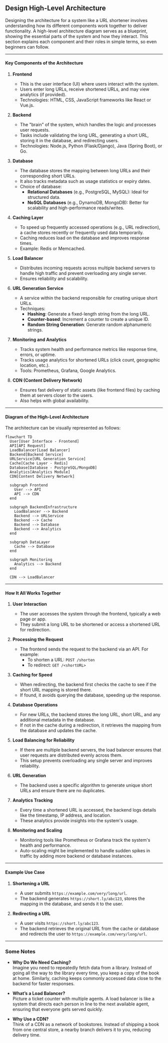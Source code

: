 ## **Design High-Level Architecture**

Designing the architecture for a system like a URL shortener involves understanding how its different components work together to deliver functionality. A high-level architecture diagram serves as a blueprint, showing the essential parts of the system and how they interact. This section explains each component and their roles in simple terms, so even beginners can follow.

----------

#### **Key Components of the Architecture**

1.  **Frontend**
    
    -   This is the user interface (UI) where users interact with the system.
    -   Users enter long URLs, receive shortened URLs, and may view analytics (if provided).
    -   Technologies: HTML, CSS, JavaScript frameworks like React or Vue.js.
2.  **Backend**
    
    -   The "brain" of the system, which handles the logic and processes user requests.
    -   Tasks include validating the long URL, generating a short URL, storing it in the database, and redirecting users.
    -   Technologies: Node.js, Python (Flask/Django), Java (Spring Boot), or Go.
3.  **Database**
    
    -   The database stores the mapping between long URLs and their corresponding short URLs.
    -   It also tracks metadata such as usage statistics or expiry dates.
    -   Choice of database:
        -   **Relational Databases** (e.g., PostgreSQL, MySQL): Ideal for structured data.
        -   **NoSQL Databases** (e.g., DynamoDB, MongoDB): Better for scalability and high-performance reads/writes.
4.  **Caching Layer**
    
    -   To speed up frequently accessed operations (e.g., URL redirection), a cache stores recently or frequently used data temporarily.
    -   Caching reduces load on the database and improves response times.
    -   Example: Redis or Memcached.
5.  **Load Balancer**
    
    -   Distributes incoming requests across multiple backend servers to handle high traffic and prevent overloading any single server.
    -   Ensures reliability and scalability.
6.  **URL Generation Service**
    
    -   A service within the backend responsible for creating unique short URLs.
    -   Techniques:
        -   **Hashing**: Generate a fixed-length string from the long URL.
        -   **Counter-based**: Increment a counter to create a unique ID.
        -   **Random String Generation**: Generate random alphanumeric strings.
7.  **Monitoring and Analytics**
    
    -   Tracks system health and performance metrics like response time, errors, or uptime.
    -   Tracks usage analytics for shortened URLs (click count, geographic location, etc.).
    -   Tools: Prometheus, Grafana, Google Analytics.
8.  **CDN (Content Delivery Network)**
    
    -   Ensures fast delivery of static assets (like frontend files) by caching them at servers closer to the users.
    -   Also helps with global availability.

----------

#### **Diagram of the High-Level Architecture**

The architecture can be visually represented as follows:

```mermaid
flowchart TD
  User[User Interface - Frontend]
  API[API Request]
  LoadBalancer[Load Balancer]
  Backend[Backend Service]
  URLService[URL Generation Service]
  Cache[Cache Layer - Redis]
  Database[Database - PostgreSQL/MongoDB]
  Analytics[Analytics Module]
  CDN[Content Delivery Network]

  subgraph Frontend
    User --> API
    API --> CDN
  end

  subgraph BackendInfrastructure
    LoadBalancer --> Backend
    Backend --> URLService
    Backend --> Cache
    Backend --> Database
    Backend --> Analytics
  end

  subgraph DataLayer
    Cache --> Database
  end

  subgraph Monitoring
    Analytics --> Backend
  end

  CDN --> LoadBalancer
  ```

----------

#### **How It All Works Together**

1.  **User Interaction**
    
    -   The user accesses the system through the frontend, typically a web page or app.
    -   They submit a long URL to be shortened or access a shortened URL for redirection.
2.  **Processing the Request**
    
    -   The frontend sends the request to the backend via an API. For example:
        -   To shorten a URL: `POST /shorten`
        -   To redirect: `GET /<shortURL>`
3.  **Caching for Speed**
    
    -   When redirecting, the backend first checks the cache to see if the short URL mapping is stored there.
    -   If found, it avoids querying the database, speeding up the response.
4.  **Database Operations**
    
    -   For new URLs, the backend stores the long URL, short URL, and any additional metadata in the database.
    -   If not in the cache during a redirection, it retrieves the mapping from the database and updates the cache.
5.  **Load Balancing for Reliability**
    
    -   If there are multiple backend servers, the load balancer ensures that user requests are distributed evenly across them.
    -   This setup prevents overloading any single server and improves reliability.
6.  **URL Generation**
    
    -   The backend uses a specific algorithm to generate unique short URLs and ensure there are no duplicates.
7.  **Analytics Tracking**
    
    -   Every time a shortened URL is accessed, the backend logs details like the timestamp, IP address, and location.
    -   These analytics provide insights into the system's usage.
8.  **Monitoring and Scaling**
    
    -   Monitoring tools like Prometheus or Grafana track the system's health and performance.
    -   Auto-scaling might be implemented to handle sudden spikes in traffic by adding more backend or database instances.

----------

#### **Example Use Case**

1.  **Shortening a URL**
    
    -   A user submits `https://example.com/very/long/url`.
    -   The backend generates `https://short.ly/abc123`, stores the mapping in the database, and sends it to the user.
2.  **Redirecting a URL**
    
    -   A user visits `https://short.ly/abc123`.
    -   The backend retrieves the original URL from the cache or database and redirects the user to `https://example.com/very/long/url`.

----------

### **Some Notes**

-   **Why Do We Need Caching?**  
    Imagine you need to repeatedly fetch data from a library. Instead of going all the way to the library every time, you keep a copy of the book at home. Similarly, caching keeps commonly accessed data close to the backend for faster responses.
    
-   **What’s a Load Balancer?**  
    Picture a ticket counter with multiple agents. A load balancer is like a system that directs each person in line to the next available agent, ensuring that everyone gets served quickly.
    
-   **Why Use a CDN?**  
    Think of a CDN as a network of bookstores. Instead of shipping a book from one central store, a nearby branch delivers it to you, reducing delivery time.